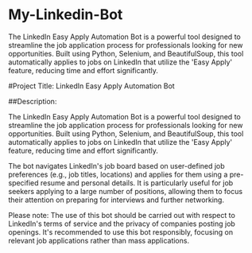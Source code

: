 # My-Linkedin-Bot
The LinkedIn Easy Apply Automation Bot is a powerful tool designed to streamline the job application process for professionals looking for new opportunities. Built using Python, Selenium, and BeautifulSoup, this tool automatically applies to jobs on LinkedIn that utilize the 'Easy Apply' feature, reducing time and effort significantly.


#Project Title: LinkedIn Easy Apply Automation Bot

##Description:

The LinkedIn Easy Apply Automation Bot is a powerful tool designed to streamline the job application process for professionals looking for new opportunities. Built using Python, Selenium, and BeautifulSoup, this tool automatically applies to jobs on LinkedIn that utilize the 'Easy Apply' feature, reducing time and effort significantly.

The bot navigates LinkedIn's job board based on user-defined job preferences (e.g., job titles, locations) and applies for them using a pre-specified resume and personal details. It is particularly useful for job seekers applying to a large number of positions, allowing them to focus their attention on preparing for interviews and further networking.

Please note: The use of this bot should be carried out with respect to LinkedIn's terms of service and the privacy of companies posting job openings. It's recommended to use this bot responsibly, focusing on relevant job applications rather than mass applications.

